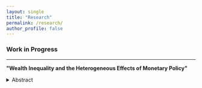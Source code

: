 ```yaml
---
layout: single
title: "Research"
permalink: /research/
author_profile: false
---
```


### Work in Progress
---

**"Wealth Inequality and the Heterogeneous Effects of Monetary Policy"**<br> 
 <details>
  <summary> Abstract </summary>
How does the high concentration of wealth shape the transmission of monetary policy to
household consumption? I study this question in a quantitative Heterogeneous Agent New
Keynesian (HANK) model. The model reproduces the distribution of income and wealth in the
United States, and generates empirically realistic consumption responses to stimulus policies. I
find that top wealth groups substantially amplify the interest income channel of monetary policy
and the persistence of the labor income channel. The reason is that households at the top of
the wealth distribution show large responses to monetary policy shocks and have sizable consumption
shares. In the model, wealthy households are more responsive due to differences in
the income composition and consumption-saving behavior across wealth groups. The analysis
sheds new light on the importance of wealth concentration and heterogeneous responses for the
aggregate effects of monetary policy.
</details>
  <br>
    <br>
      <br>
        <br>
          <br>
            <br>
              <br>
                <br>
                  <br>
                    <br>
